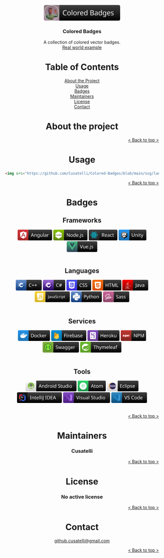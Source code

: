 <div id="top"></div>

<div align="center">
  <img src="/resources/coloredbadges_logo.svg" alt="Logo" width="250">
  <h3 align="center">Colored Badges</h3>
  <p align="center">
    A collection of colored vector badges.
    <br />
    <a href="https://github.com/Cusatelli/Cusatelli">Real world example</a>
  </p>
</div>

<!-- TABLE OF CONTENTS -->
<div align="center">
  <h1>Table of Contents</h1>
  <a href="#about-the-project">About the Project</a><br/>
  <a href="#usage">Usage</a><br/>
  <a href="#badges">Badges</a><br/>
  <a href="#maintainers">Maintainers</a><br/>
  <a href="#license">License</a><br/>
  <a href="#contact">Contact</a>
</div>

<!-- ABOUT THE PROJECT -->
<div align="center">
  <h1>About the project</h1>
</div>

<p align="right">
  <a href="#top" align="right">
    < Back to top >
  </a>
</p>

<!-- USAGE -->
<div align="center">
  <h1>Usage</h1>
</div>

```html
<img src="https://github.com/Cusatelli/Colored-Badges/blob/main/svg/languages/java.svg" height="35" />
```

<p align="right">
  <a href="#top" align="right">
    < Back to top >
  </a>
</p>

<!-- Badges -->
<div align="center">
  <h1>Badges</h1>
</div>

<div align="center">
    <h2>Frameworks</h2>
    <div>
        <img src="/svg/frameworks/angular.svg" height="35" />
        <img src="/svg/frameworks/node.svg" height="35" />
        <img src="/svg/frameworks/react.svg" height="35" />
        <img src="/svg/frameworks/unity.svg" height="35" />
        <img src="/svg/frameworks/vue.svg" height="35" />
    </div><br/>
    <h2>Languages</h2>
    <div>
        <img src="/svg/languages/cpp.svg" height="35" />
        <img src="/svg/languages/csharp.svg" height="35" />
        <img src="/svg/languages/css3.svg" height="35" />
        <img src="/svg/languages/html5.svg" height="35" />
        <img src="/svg/languages/java.svg" height="35" />
        <img src="/svg/languages/javascript.svg" height="35" />
        <img src="/svg/languages/python.svg" height="35" />
        <img src="/svg/languages/sass.svg" height="35" />
    </div><br/>
    <h2>Services</h2>
    <div>
        <img src="/svg/services/docker.svg" height="35" />
        <img src="/svg/services/firebase.svg" height="35" />
        <img src="/svg/services/heroku.svg" height="35" />
        <img src="/svg/services/npm.svg" height="35" />
        <img src="/svg/services/swagger.svg" height="35" />
        <img src="/svg/services/thymeleaf.svg" height="35" />
    </div><br/>
    <h2>Tools</h2>
    <div>
        <img src="/svg/tools/androidstudio.svg" height="35" />
        <img src="/svg/tools/atom.svg" height="35" />
        <img src="/svg/tools/eclipse.svg" height="35" />
        <img src="/svg/tools/intellijidea.svg" height="35" />
        <img src="/svg/tools/visualstudio.svg" height="35" />
        <img src="/svg/tools/visualstudiocode.svg" height="35" />
    </div><br/>
</div>

<p align="right">
  <a href="#top" align="right">
    < Back to top >
  </a>
</p>

<!-- MAINTAINERS -->
<div align="center">
  <h1>Maintainers</h1>
  <div align="center">
    <h3>Cusatelli</h3>
  </div>
</div>

<p align="right">
  <a href="#top" align="right">
    < Back to top >
  </a>
</p>

<!-- LICENSE -->
<div align="center">
  <h1>License</h1>
  <div align="center">
    <h3>No active license</h3>
  </div>
</div>

<p align="right">
  <a href="#top" align="right">
    < Back to top >
  </a>
</p>

<!-- CONTACT -->
<div align="center">
  <h1>Contact</h1>
  <div align="center">
    <a href="mailto:github.cusatelli@gmail.com">github.cusatelli@gmail.com</a>
  </div>
</div>

<p align="right">
  <a href="#top" align="right">
    < Back to top >
  </a>
</p>
